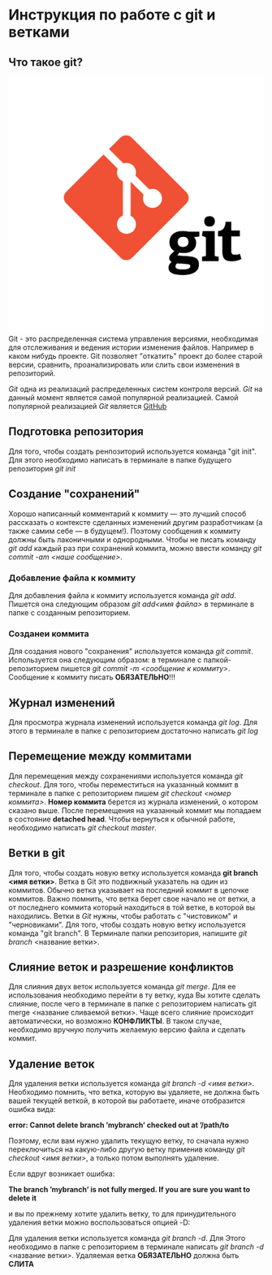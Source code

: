 # Инструкция по работе с git и ветками

## Что такое git?
 ![Git](git.jpg)Git - это распределенная система управления версиями, необходимая для отслеживания и ведения истории изменения файлов. Например в каком нибудь проекте. Git позволяет "откатить" проект до более старой версии, сравнить, проанализировать или слить свои изменения в репозиторий.

*Git* одна из реализаций распределенных систем контроля версий. *Git* на данный момент является самой популярной реализацией. Самой популярной реализацией *Git* является [GitHub](https://github.com)

## Подготовка репозитория
Для того, чтобы создать ренпозиторий используется команда "git init". Для этого необходимо написать в терминале в папке будущего репозитория *git init*

## Создание "сохранений"

Хорошо написанный комментарий к коммиту — это лучший способ рассказать о контексте сделанных изменений другим разработчикам (а также самим себе — в будущем!). Поэтому сообщения к коммиту должны быть лаконичными и однородными. Чтобы не писать команду *git add* каждый раз при сохранений коммита, можно ввести команду *git commit -am <наше сообщение>*.

### Добавление файла к коммиту

Для добавления файла к коммиту используется команда *git add*. Пишется она следующим образом *git add<имя файла>* в терминале в папке с созданным репозиторием.

### Созданеи коммита

Для создания нового "сохранения" используется команда *git commit*. Используется она следующим образом: в терминале с папкой-репозиторием  пишется *git commit -m <сообщение к коммиту>*. Сообщение к коммиту писать **ОБЯЗАТЕЛЬНО**!!! 

## Журнал изменений
Для просмотра журнала изменений используется команда *git log*. Для этого в терминале в папке с репозиторием достаточно написать *git log*

## Перемещение между коммитами
Для перемещения между сохранениями используется команда *git checkout*. Для того, чтобы переместиться на указанный коммит в терминале в папке с репозиторием пишем *git checkout <номер коммита>*. **Номер коммита** берется из журнала изменений, о котором сказано выше. После перемещения на указанный коммит мы попадаем в состояние **detached head**. Чтобы вернуться к обычной работе, необходимо написать *git checkout master*.

## Ветки в git

Для того, чтобы создать новую ветку используется команда **git branch <имя ветки>**. Ветка в Git это подвижный указатель на один из коммитов. Обычно ветка указывает на последний коммит в цепочке коммитов. Важно помнить, что ветка берет свое начало не от ветки, а от последнего коммита который находиться в той ветке, в которой вы находились. Ветки в *Git* нужны, чтобы работать с "чистовиком" и "черновиками". Для того, чтобы создать новую ветку используется команда "git branch". В Терминале папки репозитория, напишите *git branch* <название ветки>.

## Слияние веток и разрешение конфликтов
Для слияния двух веток используется команда *git merge*. Для ее использования необходимо перейти в ту ветку, куда Вы хотите сделать слияние, после чего в терминале в папке с репозиторием написать git merge <название сливаемой ветки>. Чаще всего слияние происходит автоматически, но возможно **КОНФЛИКТЫ**. В таком случае, необходимо вручную получить желаемую версию файла и сделать коммит.

## Удаление веток

Для удаления ветки используется команда *git branch -d <имя ветки>*. Необходимо помнить, что ветка, которую вы удаляете, не должна быть вашей текущей веткой, в которой вы работаете, иначе отобразится ошибка вида:

**error: Cannot delete branch ’mybranch’ checked out at ’/path/to**

Поэтому, если вам нужно удалить текущую ветку, то сначала нужно переключиться на какую-либо другую ветку применив команду *git checkout <имя ветки>*, а только потом выполнять удаление.

Если вдруг возникает ошибка: 

**The branch ’mybranch’ is not fully merged. If you are sure you want to delete it** 

и вы по прежнему хотите удалить ветку, то для принудительного удаления ветки можно воспользоваться опцией -D:

Для удаления ветки используется команда *git branch -d*. Для Этого необходимо в папке с репозиторием в терминале написать *git branch -d* <название ветки>. Удаляемая ветка **ОБЯЗАТЕЛЬНО** должна быть **СЛИТА**

